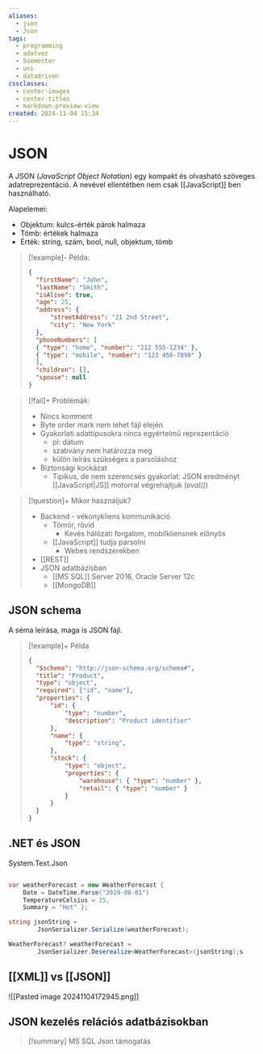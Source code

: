 ```yaml
---
aliases:
  - json
  - Json
tags:
  - programming
  - adatvez
  - 5semester
  - uni
  - datadriven
cssclasses:
  - center-images
  - center-titles
  - markdown-preview-view
created: 2024-11-04 15:34
---
```


# JSON

A JSON (*JavaScript Object Notation*) egy kompakt és olvasható szöveges adatreprezentáció. A nevével ellentétben nem csak [[JavaScript]] ben használható.

Alapelemei:
- Objektum: kulcs-érték párok halmaza
- Tömb: értékek halmaza
- Érték: string, szám, bool, null, objektum, tömb

>[!example]- Példa:
>
> ```json
> {
>	"firstName": "John",
>	"lastName": "Smith",
>	"isAlive": true,
>	"age": 25,
>	"address": {
>		"streetAddress": "21 2nd Street",
>		"city": "New York"
>	},
>	"phoneNumbers": [
>	{ "type": "home", "number": "212 555-1234" },
>	{ "type": "mobile", "number": "123 456-7890" }
>	],
>	"children": [],
>	"spouse": null
>}
> ```

>[!fail]+ Problémák:
> - Nincs komment
> - Byte order mark nem lehet fájl elején
> - Gyakorlati adattípusokra nincs egyértelmű reprezentáció
> 	- pl: dátum
> 	- szabvány nem határozza meg
> 	- külön leírás szükséges a parsoláshoz
> - Biztonsági kockázat
> 	- Tipikus, de nem szerencsés gyakorlat: JSON eredményt [[JavaScript|JS]] motorral végrehajtjuk (*eval()*)

>[!question]+ Mikor használjuk?
>- Backend - vékonykliens kommunikáció
>	- Tömör, rövid
>		- Kevés hálózati forgalom, mobilkliensnek előnyös
>	- [[JavaScript]] tudja parsolni
>		- Webes rendszerekben
>- [[REST]]
>- JSON adatbázisban
>	- [[MS SQL]] Server 2016, Oracle Server 12c
>	- [[MongoDB]]


## JSON schema

A séma leírása, maga is JSON fájl.

> [!example]+ Példa
> 
> ```json
> {
> 	"$schema": "http://json-schema.org/schema#",
> 	"title": "Product",
> 	"type": "object",
> 	"required": ["id", "name"],
> 	"properties": {
> 		"id": {
> 			"type": "number",
> 			"description": "Product identifier"
> 		},
> 		"name": {
> 			"type": "string",
> 		},
> 		"stock": {
> 			"type": "object",
> 			"properties": {
> 				"warehouse": { "type": "number" },
> 				"retail": { "type": "number" }
> 			}
> 		}
> 	}
> }
> ```

## .NET és JSON
System.Text.Json

```csharp

var weatherForecast = new WeatherForecast {
	Date = DateTime.Parse("2019-08-01")
	TemperatureCelsius = 25,
	Summary = "Hot" };

string jsonString =
		JsonSerializer.Serialize(weatherForecast);

WeatherForecast? weatherForecast =
		JsonSerializer.Deserealize<WeatherForecast>(jsonString);s

```


## [[XML]] vs [[JSON]]

![[Pasted image 20241104172945.png]]


## JSON kezelés relációs adatbázisokban

> [!summary] MS SQL Json támogatás
> 
> 